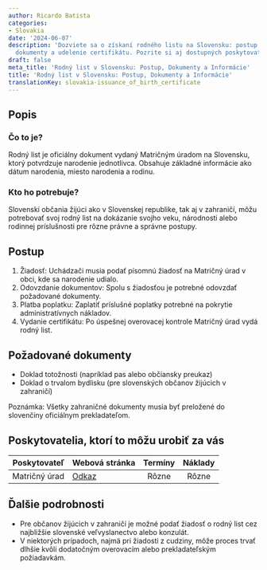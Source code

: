 ```yaml
---
author: Ricardo Batista
categories:
- Slovakia
date: '2024-06-07'
description: 'Dozviete sa o získaní rodného listu na Slovensku: postup žiadosti, potrebné
  dokumenty a udelenie certifikátu. Pozrite si aj dostupných poskytovateľov služieb.'
draft: false
meta_title: 'Rodný list v Slovensku: Postup, Dokumenty a Informácie'
title: 'Rodný list v Slovensku: Postup, Dokumenty a Informácie'
translationKey: slovakia-issuance_of_birth_certificate
---
```



## Popis
### Čo to je?
Rodný list je oficiálny dokument vydaný Matričným úradom na Slovensku, ktorý potvrdzuje narodenie jednotlivca. Obsahuje základné informácie ako dátum narodenia, miesto narodenia a rodinu.

### Kto ho potrebuje?
Slovenskí občania žijúci ako v Slovenskej republike, tak aj v zahraničí, môžu potrebovať svoj rodný list na dokázanie svojho veku, národnosti alebo rodinnej príslušnosti pre rôzne právne a správne postupy.

## Postup

1. Žiadosť: Uchádzači musia podať písomnú žiadosť na Matričný úrad v obci, kde sa narodenie udialo.
2. Odovzdanie dokumentov: Spolu s žiadosťou je potrebné odovzdať požadované dokumenty.
3. Platba poplatku: Zaplatiť príslušné poplatky potrebné na pokrytie administratívnych nákladov.
4. Vydanie certifikátu: Po úspešnej overovacej kontrole Matričný úrad vydá rodný list.

## Požadované dokumenty

- Doklad totožnosti (napríklad pas alebo občiansky preukaz)
- Doklad o trvalom bydlisku (pre slovenských občanov žijúcich v zahraničí)

Poznámka: Všetky zahraničné dokumenty musia byť preložené do slovenčiny oficiálnym prekladateľom.

## Poskytovatelia, ktorí to môžu urobiť za vás

| Poskytovateľ |     Webová stránka       |     Termíny     |       Náklady      |
| --------------- | -----------------------   |  :------------: | :-------------: |
| Matričný úrad |  [Odkaz](http://www.minv.sk/?resortne-a-okresne-urady) |      Rôzne      |        Rôzne       |

## Ďalšie podrobnosti

- Pre občanov žijúcich v zahraničí je možné podať žiadosť o rodný list cez najbližšie slovenské veľvyslanectvo alebo konzulát.
- V niektorých prípadoch, najmä pri žiadosti z cudziny, môže proces trvať dlhšie kvôli dodatočným overovacím alebo prekladateľským požiadavkám.